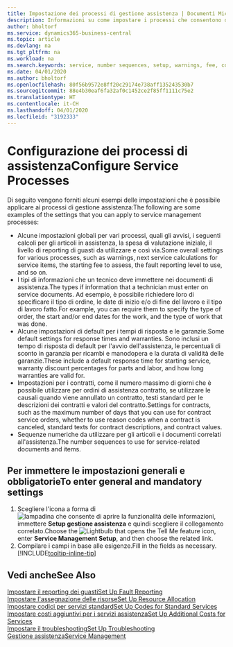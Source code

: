 ```yaml
---
title: Impostazione dei processi di gestione assistenza | Documenti Microsoft
description: Informazioni su come impostare i processi che consentono di assicurarsi che i clienti siano soddisfatti del servizio di assistenza clienti.
author: bholtorf
ms.service: dynamics365-business-central
ms.topic: article
ms.devlang: na
ms.tgt_pltfrm: na
ms.workload: na
ms.search.keywords: service, number sequences, setup, warnings, fee, contracts, warranties
ms.date: 04/01/2020
ms.author: bholtorf
ms.openlocfilehash: 80f56b9572e8ff20c29174e738aff135243530b7
ms.sourcegitcommit: 88e4b30eaf6fa32af0c1452ce2f85ff1111c75e2
ms.translationtype: HT
ms.contentlocale: it-CH
ms.lasthandoff: 04/01/2020
ms.locfileid: "3192333"
---
```

# <a name="configure-service-processes"></a><span data-ttu-id="da034-103">Configurazione dei processi di assistenza</span><span class="sxs-lookup"><span data-stu-id="da034-103">Configure Service Processes</span></span>
<span data-ttu-id="da034-104">Di seguito vengono forniti alcuni esempi delle impostazioni che è possibile applicare ai processi di gestione assistenza:</span><span class="sxs-lookup"><span data-stu-id="da034-104">The following are some examples of the settings that you can apply to service management processes:</span></span>  
  
* <span data-ttu-id="da034-105">Alcune impostazioni globali per vari processi, quali gli avvisi, i seguenti calcoli per gli articoli in assistenza, la spesa di valutazione iniziale, il livello di reporting di guasti da utilizzare e così via.</span><span class="sxs-lookup"><span data-stu-id="da034-105">Some overall settings for various processes, such as warnings, next service calculations for service items, the starting fee to assess, the fault reporting level to use, and so on.</span></span>  
* <span data-ttu-id="da034-106">I tipi di informazioni che un tecnico deve immettere nei documenti di assistenza.</span><span class="sxs-lookup"><span data-stu-id="da034-106">The types if information that a technician must enter on service documents.</span></span> <span data-ttu-id="da034-107">Ad esempio, è possibile richiedere loro di specificare il tipo di ordine, le date di inizio e/o di fine del lavoro e il tipo di lavoro fatto.</span><span class="sxs-lookup"><span data-stu-id="da034-107">For example, you can require them to specify the type of order, the start and/or end dates for the work, and the type of work that was done.</span></span>  
* <span data-ttu-id="da034-108">Alcune impostazioni di default per i tempi di risposta e le garanzie.</span><span class="sxs-lookup"><span data-stu-id="da034-108">Some default settings for response times and warranties.</span></span> <span data-ttu-id="da034-109">Sono inclusi un tempo di risposta di default per l'avvio dell'assistenza, le percentuali di sconto in garanzia per ricambi e manodopera e la durata di validità delle garanzie.</span><span class="sxs-lookup"><span data-stu-id="da034-109">These include a default response time for starting service, warranty discount percentages for parts and labor, and how long warranties are valid for.</span></span>  
* <span data-ttu-id="da034-110">Impostazioni per i contratti, come il numero massimo di giorni che è possibile utilizzare per ordini di assistenza contratto, se utilizzare le causali quando viene annullato un contratto, testi standard per le descrizioni dei contratti e valori del contratto.</span><span class="sxs-lookup"><span data-stu-id="da034-110">Settings for contracts, such as the maximum number of days that you can use for contract service orders, whether to use reason codes when a contract is canceled, standard texts for contract descriptions, and contract values.</span></span>  
* <span data-ttu-id="da034-111">Sequenze numeriche da utilizzare per gli articoli e i documenti correlati all'assistenza.</span><span class="sxs-lookup"><span data-stu-id="da034-111">The number sequences to use for service-related documents and items.</span></span>  

## <a name="to-enter-general-and-mandatory-settings"></a><span data-ttu-id="da034-112">Per immettere le impostazioni generali e obbligatorie</span><span class="sxs-lookup"><span data-stu-id="da034-112">To enter general and mandatory settings</span></span>
1. <span data-ttu-id="da034-113">Scegliere l'icona a forma di ![lampadina che consente di aprire la funzionalità delle informazioni](media/ui-search/search_small.png "Informazioni sull'operazione che si desidera eseguire"), immettere **Setup gestione assistenza** e quindi scegliere il collegamento correlato.</span><span class="sxs-lookup"><span data-stu-id="da034-113">Choose the ![Lightbulb that opens the Tell Me feature](media/ui-search/search_small.png "Tell me what you want to do") icon, enter **Service Management Setup**, and then choose the related link.</span></span>
2. <span data-ttu-id="da034-114">Compilare i campi in base alle esigenze.</span><span class="sxs-lookup"><span data-stu-id="da034-114">Fill in the fields as necessary.</span></span> [!INCLUDE[tooltip-inline-tip](includes/tooltip-inline-tip_md.md)]  

## <a name="see-also"></a><span data-ttu-id="da034-115">Vedi anche</span><span class="sxs-lookup"><span data-stu-id="da034-115">See Also</span></span>  
[<span data-ttu-id="da034-116">Impostare il reporting dei guasti</span><span class="sxs-lookup"><span data-stu-id="da034-116">Set Up Fault Reporting</span></span>](service-how-setup-fault-reporting.md)  
[<span data-ttu-id="da034-117">Impostare l'assegnazione delle risorse</span><span class="sxs-lookup"><span data-stu-id="da034-117">Set Up Resource Allocation</span></span>](service-how-setup-resource-allocation.md)  
[<span data-ttu-id="da034-118">Impostare codici per servizi standard</span><span class="sxs-lookup"><span data-stu-id="da034-118">Set Up Codes for Standard Services</span></span>](service-how-setup-service-coding.md)  
[<span data-ttu-id="da034-119">Impostare costi aggiuntivi per i servizi assistenza</span><span class="sxs-lookup"><span data-stu-id="da034-119">Set Up Additional Costs for Services</span></span>](service-how-setup-service-costs-pricing.md)  
[<span data-ttu-id="da034-120">Impostare il troubleshooting</span><span class="sxs-lookup"><span data-stu-id="da034-120">Set Up Troubleshooting</span></span>](service-how-setup-troubleshooting.md)  
[<span data-ttu-id="da034-121">Gestione assistenza</span><span class="sxs-lookup"><span data-stu-id="da034-121">Service Management</span></span>](service-service.md)  
